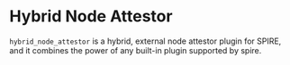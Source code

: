# Hybrid Node Attestor
`hybrid_node_attestor` is a hybrid, external node attestor plugin for SPIRE, and it combines the power of any built-in plugin supported by spire. 